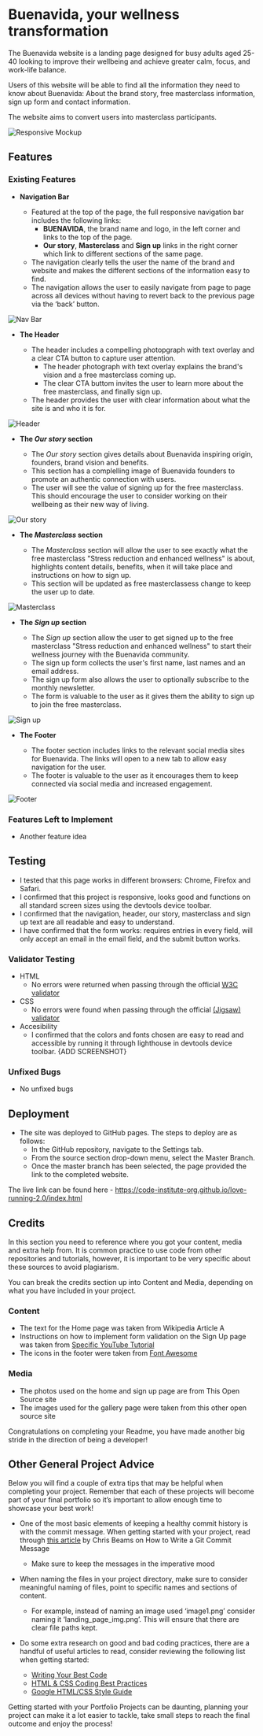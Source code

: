 # Buenavida, your wellness transformation

The Buenavida website is a landing page designed for busy adults aged 25-40 looking to improve their wellbeing and achieve greater calm, focus, and work-life balance.

Users of this website will be able to find all the information they need to know about Buenavida: About the brand story, free masterclass information, sign up form and contact information. 

The website aims to convert users into masterclass participants.

![Responsive Mockup](https://github.com/lucyrush/readme-template/blob/master/media/love_running_mockup.png)

## Features 

### Existing Features

- __Navigation Bar__

  - Featured at the top of the page, the full responsive navigation bar includes the following links:
    - **BUENAVIDA**, the brand name and logo, in the left corner and links to the top of the page.
    - **Our story**, **Masterclass** and **Sign up** links in the right corner which link to different sections of the same page.
   - The navigation clearly tells the user the name of the brand and website and makes the different sections of the information easy to find. 
  - The navigation allows the user to easily navigate from page to page across all devices without having to revert back to the previous page via the ‘back’ button. 

![Nav Bar](https://github.com/lucyrush/readme-template/blob/master/media/love_running_nav.png)

- __The Header__

  - The header includes a compelling photopgraph with text overlay and a clear CTA button to capture user attention.
    - The header photograph with text overlay explains the brand's vision and a free masterclass coming up. 
    - The clear CTA buttom invites the user to learn more about the free masterclass, and finally sign up. 
  - The header provides the user with clear information about what the site is and who it is for.

![Header](https://github.com/lucyrush/readme-template/blob/master/media/love_running_landing.png)

- __The *Our story* section__

  - The *Our story* section gives details about Buenavida inspiring origin, founders, brand vision and benefits.
  - This section has a complelling image of Buenavida founders to promote an authentic connection with users.
  - The user will see the value of signing up for the free masterclass. This should encourage the user to consider working on their wellbeing as their new way of living. 

![Our story](https://github.com/lucyrush/readme-template/blob/master/media/love_running_ethos.png)

- __The *Masterclass* section__

  - The *Masterclass* section will allow the user to see exactly what the free masterclass "Stress reduction and enhanced wellness" is about, highlights content details, benefits, when it will take place and instructions on how to sign up.
  - This section will be updated as free masterclassess change to keep the user up to date. 

![Masterclass](https://github.com/lucyrush/readme-template/blob/master/media/love_running_times.png)

- __The *Sign up* section__

  - The *Sign up* section allow the user to get signed up to the free masterclass "Stress reduction and enhanced wellness" to start their wellness journey with the Buenavida community. 
  - The sign up form collects the user's first name, last names and an email address.
  - The sign up form also allows the user to optionally subscribe to the monthly newsletter.
  - The form is valuable to the user as it gives them the ability to sign up to join the free masterclass.

![Sign up](https://github.com/lucyrush/readme-template/blob/master/media/love_running_times.png)

- __The Footer__ 

  - The footer section includes links to the relevant social media sites for Buenavida. The links will open to a new tab to allow easy navigation for the user. 
  - The footer is valuable to the user as it encourages them to keep connected via social media and increased engagement.

![Footer](https://github.com/lucyrush/readme-template/blob/master/media/love_running_footer.png)

### Features Left to Implement

- Another feature idea

## Testing 

- I tested that this page works in different browsers: Chrome, Firefox and Safari.
- I confirmed that this project is responsive, looks good and functions on all standard screen sizes using the devtools device toolbar.
- I confirmed that the navigation, header, our story, masterclass and sign up text are all readable and easy to understand.
- I have confirmed that the form works: requires entries in every field, will only accept an email in the email field, and the submit button works.

### Validator Testing 

- HTML
  - No errors were returned when passing through the official [W3C validator](https://validator.w3.org/nu/?doc=https%3A%2F%2Fcode-institute-org.github.io%2Flove-running-2.0%2Findex.html)
- CSS
  - No errors were found when passing through the official [(Jigsaw) validator](https://jigsaw.w3.org/css-validator/validator?uri=https%3A%2F%2Fvalidator.w3.org%2Fnu%2F%3Fdoc%3Dhttps%253A%252F%252Fcode-institute-org.github.io%252Flove-running-2.0%252Findex.html&profile=css3svg&usermedium=all&warning=1&vextwarning=&lang=en#css)
- Accesibility
  - I confirmed that the colors and fonts chosen are easy to read and accessible by running it through lighthouse in devtools device toolbar. {ADD SCREENSHOT}

### Unfixed Bugs

- No unfixed bugs

## Deployment

- The site was deployed to GitHub pages. The steps to deploy are as follows: 
  - In the GitHub repository, navigate to the Settings tab. 
  - From the source section drop-down menu, select the Master Branch.
  - Once the master branch has been selected, the page provided the link to the completed website.

The live link can be found here - https://code-institute-org.github.io/love-running-2.0/index.html 


## Credits 

In this section you need to reference where you got your content, media and extra help from. It is common practice to use code from other repositories and tutorials, however, it is important to be very specific about these sources to avoid plagiarism. 

You can break the credits section up into Content and Media, depending on what you have included in your project. 

### Content 

- The text for the Home page was taken from Wikipedia Article A
- Instructions on how to implement form validation on the Sign Up page was taken from [Specific YouTube Tutorial](https://www.youtube.com/)
- The icons in the footer were taken from [Font Awesome](https://fontawesome.com/)

### Media

- The photos used on the home and sign up page are from This Open Source site
- The images used for the gallery page were taken from this other open source site


Congratulations on completing your Readme, you have made another big stride in the direction of being a developer! 

## Other General Project Advice

Below you will find a couple of extra tips that may be helpful when completing your project. Remember that each of these projects will become part of your final portfolio so it’s important to allow enough time to showcase your best work! 

- One of the most basic elements of keeping a healthy commit history is with the commit message. When getting started with your project, read through [this article](https://chris.beams.io/posts/git-commit/) by Chris Beams on How to Write  a Git Commit Message 
  - Make sure to keep the messages in the imperative mood 

- When naming the files in your project directory, make sure to consider meaningful naming of files, point to specific names and sections of content.
  - For example, instead of naming an image used ‘image1.png’ consider naming it ‘landing_page_img.png’. This will ensure that there are clear file paths kept. 

- Do some extra research on good and bad coding practices, there are a handful of useful articles to read, consider reviewing the following list when getting started:
  - [Writing Your Best Code](https://learn.shayhowe.com/html-css/writing-your-best-code/)
  - [HTML & CSS Coding Best Practices](https://medium.com/@inceptiondj.info/html-css-coding-best-practice-fadb9870a00f)
  - [Google HTML/CSS Style Guide](https://google.github.io/styleguide/htmlcssguide.html#General)

Getting started with your Portfolio Projects can be daunting, planning your project can make it a lot easier to tackle, take small steps to reach the final outcome and enjoy the process! 
